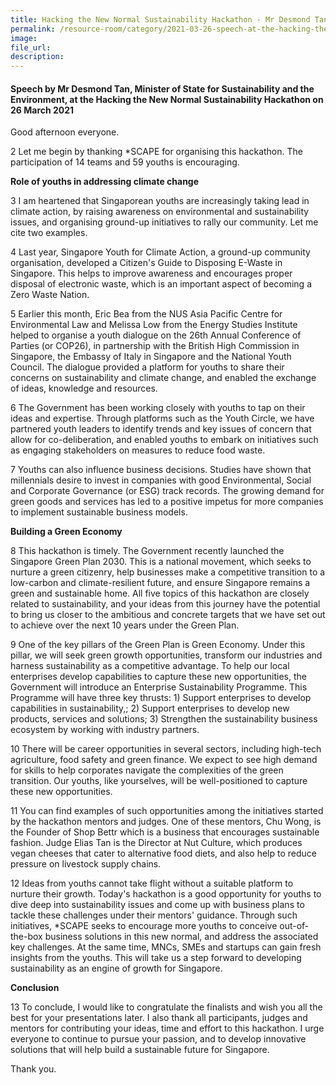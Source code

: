 ```yaml
---  
title: Hacking the New Normal Sustainability Hackathon - Mr Desmond Tan  
permalink: /resource-room/category/2021-03-26-speech-at-the-hacking-the-new-normal-sustainability-hackathon.md
image:  
file_url:  
description:  
---  
```


#### Speech by Mr Desmond Tan, Minister of State for Sustainability and the Environment, at the Hacking the New Normal Sustainability Hackathon on 26 March 2021  

Good afternoon everyone.

2 Let me begin by thanking \*SCAPE for organising this hackathon. The participation of 14 teams and 59 youths is encouraging.

**Role of youths in addressing climate change**

3 I am heartened that Singaporean youths are increasingly taking lead in climate action, by raising awareness on environmental and sustainability issues, and organising ground-up initiatives to rally our community. Let me cite two examples.

4 Last year, Singapore Youth for Climate Action, a ground-up community organisation, developed a Citizen&#39;s Guide to Disposing E-Waste in Singapore. This helps to improve awareness and encourages proper disposal of electronic waste, which is an important aspect of becoming a Zero Waste Nation.

5 Earlier this month, Eric Bea from the NUS Asia Pacific Centre for Environmental Law and Melissa Low from the Energy Studies Institute helped to organise a youth dialogue on the 26th Annual Conference of Parties (or COP26), in partnership with the British High Commission in Singapore, the Embassy of Italy in Singapore and the National Youth Council. The dialogue provided a platform for youths to share their concerns on sustainability and climate change, and enabled the exchange of ideas, knowledge and resources.

6 The Government has been working closely with youths to tap on their ideas and expertise. Through platforms such as the Youth Circle, we have partnered youth leaders to identify trends and key issues of concern that allow for co-deliberation, and enabled youths to embark on initiatives such as engaging stakeholders on measures to reduce food waste.

7 Youths can also influence business decisions. Studies have shown that millennials desire to invest in companies with good Environmental, Social and Corporate Governance (or ESG) track records. The growing demand for green goods and services has led to a positive impetus for more companies to implement sustainable business models.

**Building a Green Economy**

8 This hackathon is timely. The Government recently launched the Singapore Green Plan 2030. This is a national movement, which seeks to nurture a green citizenry, help businesses make a competitive transition to a low-carbon and climate-resilient future, and ensure Singapore remains a green and sustainable home. All five topics of this hackathon are closely related to sustainability, and your ideas from this journey have the potential to bring us closer to the ambitious and concrete targets that we have set out to achieve over the next 10 years under the Green Plan.

9 One of the key pillars of the Green Plan is Green Economy. Under this pillar, we will seek green growth opportunities, transform our industries and harness sustainability as a competitive advantage. To help our local enterprises develop capabilities to capture these new opportunities, the Government will introduce an Enterprise Sustainability Programme. This Programme will have three key thrusts: 1) Support enterprises to develop capabilities in sustainability,; 2) Support enterprises to develop new products, services and solutions; 3) Strengthen the sustainability business ecosystem by working with industry partners.

10 There will be career opportunities in several sectors, including high-tech agriculture, food safety and green finance. We expect to see high demand for skills to help corporates navigate the complexities of the green transition. Our youths, like yourselves, will be well-positioned to capture these new opportunities.

11 You can find examples of such opportunities among the initiatives started by the hackathon mentors and judges. One of these mentors, Chu Wong, is the Founder of Shop Bettr which is a business that encourages sustainable fashion. Judge Elias Tan is the Director at Nut Culture, which produces vegan cheeses that cater to alternative food diets, and also help to reduce pressure on livestock supply chains.

12 Ideas from youths cannot take flight without a suitable platform to nurture their growth. Today&#39;s hackathon is a good opportunity for youths to dive deep into sustainability issues and come up with business plans to tackle these challenges under their mentors&#39; guidance. Through such initiatives, \*SCAPE seeks to encourage more youths to conceive out-of-the-box business solutions in this new normal, and address the associated key challenges. At the same time, MNCs, SMEs and startups can gain fresh insights from the youths. This will take us a step forward to developing sustainability as an engine of growth for Singapore.

**Conclusion**

13 To conclude, I would like to congratulate the finalists and wish you all the best for your presentations later. I also thank all participants, judges and mentors for contributing your ideas, time and effort to this hackathon. I urge everyone to continue to pursue your passion, and to develop innovative solutions that will help build a sustainable future for Singapore.

Thank you.
